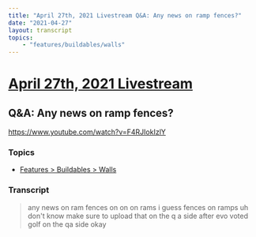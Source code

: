 ```yaml
---
title: "April 27th, 2021 Livestream Q&A: Any news on ramp fences?"
date: "2021-04-27"
layout: transcript
topics:
    - "features/buildables/walls"
---
```

# [April 27th, 2021 Livestream](../2021-04-27.md)
## Q&A: Any news on ramp fences?
https://www.youtube.com/watch?v=F4RJIokIzlY

### Topics
* [Features > Buildables > Walls](../topics/features/buildables/walls.md)

### Transcript

> any news on ram fences on on on rams i guess fences on ramps uh don't know make sure to upload that on the q a side after evo voted golf on the qa side okay
